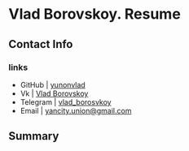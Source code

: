 <h1>Vlad Borovskoy. Resume</h1>
<h2>Contact Info</h2>
<h3>links</h3>  

* GitHub    | [yunonvlad](http://github.com/yunonvlad) 
* Vk        | [Vlad Borovskoy](https://vk.com/id152602723) 
* Telegram  | [vlad_borosvkoy](https://t.me/vlad_borovskoy)
* Email     | yancity.union@gmail.com

<h2>Summary</h2>




